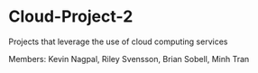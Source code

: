 # Cloud-Project-2
Projects that leverage the use of cloud computing services

Members: Kevin Nagpal, Riley Svensson, Brian Sobell, Minh Tran
